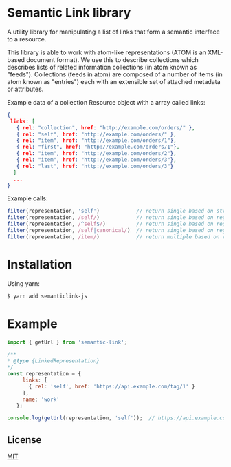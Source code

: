 # Semantic Link library

A utility library for manipulating a list of links that form a semantic interface to a resource.

This library is able to work with atom-like representations (ATOM is an XML-based document format). We use this
to describe collections which describes lists of related information collections (in atom known as "feeds").
Collections (feeds in atom) are composed of a number of items (in atom known as "entries") each with an extensible set
of attached metadata or attributes.

Example data of a collection Resource object with a array called links:

 ```json
 {
  links: [
    { rel: "collection", href: "http://example.com/orders/" },
    { rel: "self", href: "http://example.com/orders/" },
    { rel: "item", href: "http://example.com/orders/1"},
    { rel: "first", href: "http://example.com/orders/1"},
    { rel: "item", href: "http://example.com/orders/2"},
    { rel: "item", href: "http://example.com/orders/3"},
    { rel: "last", href: "http://example.com/orders/3"}
   ]
   ...
 }
```
Example calls:

```js
filter(representation, 'self')            // return single based on string match
filter(representation, /self/)            // return single based on regex (contains)
filter(representation, /^self$/)          // return single based on regex (only)
filter(representation, /self|canonical/)  // return single based on regex (only)
filter(representation, /item/)            // return multiple based on regex
```

# Installation

Using yarn:

```bash
$ yarn add semanticlink-js
```

# Example

```js
import { getUrl } from 'semantic-link';

/**
* @type {LinkedRepresentation}
*/
const representation = {
     links: [
       { rel: 'self', href: 'https://api.example.com/tag/1' }
     ],
     name: 'work'
   };

console.log(getUrl(representation, 'self'));  // https://api.example.com/tag/1
```

## License

[MIT](http://opensource.org/licenses/MIT)

